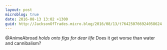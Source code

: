 ```yaml
---
layout: post
microblog: true
date: 2016-08-13 13:02 +1300
guid: http://JacksonOfTrades.micro.blog/2016/08/13/t764250766924058624.html
---
```

@AnimeAbroad *holds onto figs for dear life* Does it get worse than water and cannibalism?
